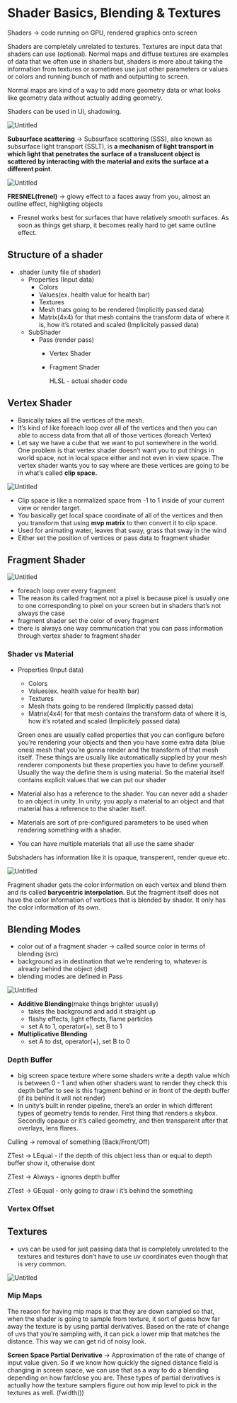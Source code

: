 # Shader Basics, Blending & Textures

Shaders → code running on GPU, rendered graphics onto screen

Shaders are completely unrelated to textures. Textures are input data that shaders can use (optional). Normal maps and diffuse textures are examples of data that we often use in shaders but, shaders is more about taking the information from textures or sometimes use just other parameters or values or colors and running bunch of math and outputting to screen.

Normal maps are kind of a way to add more geometry data or what looks like geometry data without actually adding geometry.

Shaders can be used in UI, shadowing.

![Untitled](Shader%20Basics,%20Blending%20&%20Textures%208dc3d2fdd54e405782b2932a750bf5dd/Untitled.png)

**Subsurface scattering** → Subsurface scattering (SSS), also known as subsurface light transport (SSLT), is **a mechanism of light transport in which light that penetrates the surface of a translucent object is scattered by interacting with the material and exits the surface at a different point**.

![Untitled](Shader%20Basics,%20Blending%20&%20Textures%208dc3d2fdd54e405782b2932a750bf5dd/Untitled%201.png)

**FRESNEL(frenel)** → glowy effect to a faces away from you, almost an outline effect, highligting objects

- Fresnel works best for surfaces that have relatively smooth surfaces. As soon as things get sharp, it becomes really hard to get same outline effect.

## Structure of a shader

- .shader (unity file of shader)
    - Properties (Input data)
        - Colors
        - Values(ex. health value for health bar)
        - Textures
        - Mesh thats going to be rendered (Implicitly passed data)
        - Matrix(4x4) for that mesh contains the transform data of where it is, how it’s rotated and scaled (Implicitely passed data)
    - SubShader
        - Pass (render pass)
            - Vertex Shader
            - Fragment Shader
            
               HLSL - actual shader code
            

## Vertex Shader

- Basically takes all the vertices of the mesh.
- It’s kind of like foreach loop over all of the vertices and then you can able to access data from that all of those vertices (foreach Vertex)
- Let say we have a cube that we want to put somewhere in the world. One problem is that vertex shader doesn’t want you to put things in world space, not in local space either and not even in view space. The vertex shader wants you to say where are these vertices are going to be in what’s called **clip space.**

![Untitled](Shader%20Basics,%20Blending%20&%20Textures%208dc3d2fdd54e405782b2932a750bf5dd/Untitled%202.png)

- Clip space is like a normalized space from -1 to 1 inside of your current view or render target.
- You basically get local space coordinate of all of the vertices and then you transform that using **mvp matrix** to then convert it to clip space.
- Used for animating water, leaves that sway, grass that sway in the wind
- Either set the position of vertices or pass data to fragment shader

## Fragment Shader

![Untitled](Shader%20Basics,%20Blending%20&%20Textures%208dc3d2fdd54e405782b2932a750bf5dd/Untitled%203.png)

- foreach loop over every fragment
- The reason its called fragment not a pixel is because pixel is usually one to one corresponding to pixel on your screen but in shaders that’s not always the case
- fragment shader set the color of every fragment
- there is always one way communication that you can pass information through vertex shader to fragment shader

### Shader vs Material

- Properties (Input data)
    - Colors
    - Values(ex. health value for health bar)
    - Textures
    - Mesh thats going to be rendered (Implicitly passed data)
    - Matrix(4x4) for that mesh contains the transform data of where it is, how it’s rotated and scaled (Implicitely passed data)
    
    Green ones are usually called properties that you can configure before you’re rendering your objects and then you have some extra data (blue ones) mesh that you’re gonna render and the transform of that mesh itself. These things are usually like automatically supplied by your mesh renderer components but these properties you have to define yourself. Usually the way the define them is using material. So the material itself contains explicit values that we can put our shader
    
- Material also has a reference to the shader. You can never add a shader to an object in unity. In unity, you apply a material to an object and that material has a reference to the shader itself.
- Materials are sort of pre-configured parameters to be used when rendering something with a shader.
- You can have multiple materials that all use the same shader

Subshaders has information like it is opaque, transperent, render queue etc.

![Untitled](Shader%20Basics,%20Blending%20&%20Textures%208dc3d2fdd54e405782b2932a750bf5dd/Untitled%204.png)

Fragment shader gets the color information on each vertex and blend them and its called **barycentric interpolation**. But the fragment itself does not have the color information of vertices that is blended by shader. It only has the color information of its own.

## Blending Modes

- color out of a fragment shader → called source color in terms of blending (src)
- background as in destination that we’re rendering to, whatever is already behind the object (dst)
- blending modes are defined in Pass

![Untitled](Shader%20Basics,%20Blending%20&%20Textures%208dc3d2fdd54e405782b2932a750bf5dd/Untitled%205.png)

- **Additive Blending**(make things brighter usually)
    - takes the background and add it straight up
    - flashy effects, light effects, flame particles
    - set A to 1, operator(+), set B to 1
- **Multiplicative Blending**
    - set A to dst, operator(+), set B to 0

### Depth Buffer

- big screen space texture where some shaders write a depth value which is between 0 - 1 and when other shaders want to render they check this depth buffer to see is this fragment behind or in front of the depth buffer (if its behind it will not render)
- In unity’s built in render pipeline, there’s an order in which different types of geometry tends to render. First thing that renders a skybox. Secondly opaque or it’s called geometry, and then transparent after that overlays, lens flares.

Culling → removal of something (Back/Front/Off)

ZTest → LEqual - if the depth of this object less than or equal to depth buffer show it, otherwise dont

ZTest → Always - ignores depth buffer

ZTest → GEqual - only going to draw i it’s behind the something

### Vertex Offset

## Textures

- uvs can be used for just passing data that is completely unrelated to the textures and textures don’t have to use uv coordinates even though that is very common.

![Untitled](Shader%20Basics,%20Blending%20&%20Textures%208dc3d2fdd54e405782b2932a750bf5dd/Untitled%206.png)

### **Mip Maps**

The reason for having mip maps is that they are down sampled so that, when the shader is going to sample from texture, it sort of guess how far away the texture is by using partial derivatives. Based on the rate of change of uvs that you’re sampling with, it can pick a lower mip that matches the distance. This way we can get rid of noisy look.

**Screen Space Partial Derivative** → Approximation of the rate of change of input value given. So if we know how quickly the signed distance field is changing in screen space, we can use that as a way to do a blending depending on how far/close you are. These types of partial derivatives is actually how the texture samplers figure out how mip level to pick in the textures as well. (fwidth())